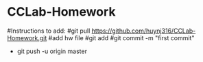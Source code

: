 # CCLab-Homework
#Instructions to add:
#git pull https://github.com/huynj316/CCLab-Homework.git
#add hw file
#git add <name of file>
#git commit -m "first commit"
* git push -u origin master
